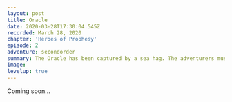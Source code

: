 ```yaml
---
layout: post
title: Oracle
date: 2020-03-28T17:30:04.545Z
recorded: March 28, 2020
chapter: 'Heroes of Prophesy'
episode: 2
adventure: secondorder
summary: The Oracle has been captured by a sea hag. The adventurers must enter the cavern below the temple and find the Oracle before something awful happens to her!
image: 
levelup: true
---
```


Coming soon...
